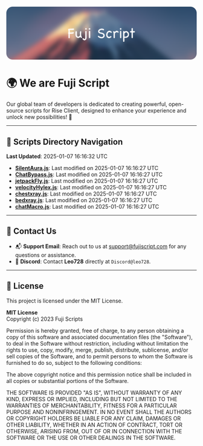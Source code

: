 ![Banner](.github/b.webp)

# 🌍 **We are Fuji Script**

Our global team of developers is dedicated to creating powerful, open-source scripts for Rise Client, designed to enhance your experience and unlock new possibilities! 🌟

---
<!-- SCRIPTS_NAVIGATION_START -->
## 📂 **Scripts Directory Navigation**

**Last Updated**: 2025-01-07 16:16:32 UTC

- **[SilentAura.js](scripts/SilentAura.js)**: Last modified on 2025-01-07 16:16:27 UTC
- **[ChatBypass.js](scripts/ChatBypass.js)**: Last modified on 2025-01-07 16:16:27 UTC
- **[jetpackFly.js](scripts/jetpackFly.js)**: Last modified on 2025-01-07 16:16:27 UTC
- **[velocityHylex.js](scripts/velocityHylex.js)**: Last modified on 2025-01-07 16:16:27 UTC
- **[chestxray.js](scripts/chestxray.js)**: Last modified on 2025-01-07 16:16:27 UTC
- **[bedxray.js](scripts/bedxray.js)**: Last modified on 2025-01-07 16:16:27 UTC
- **[chatMacro.js](scripts/chatMacro.js)**: Last modified on 2025-01-07 16:16:27 UTC

<!-- SCRIPTS_NAVIGATION_END -->

---

## 💬 **Contact Us**  
- 📬 **Support Email**: Reach out to us at [support@fujiscript.com](mailto:support@fujiscript.com) for any questions or assistance.  
- 💬 **Discord**: Contact **Leo728** directly at `Discord@leo728`.

---

## 📜 **License**

This project is licensed under the MIT License.  

**MIT License**  
Copyright (c) 2023 Fuji Scripts  

Permission is hereby granted, free of charge, to any person obtaining a copy of this software and associated documentation files (the "Software"), to deal in the Software without restriction, including without limitation the rights to use, copy, modify, merge, publish, distribute, sublicense, and/or sell copies of the Software, and to permit persons to whom the Software is furnished to do so, subject to the following conditions:  

The above copyright notice and this permission notice shall be included in all copies or substantial portions of the Software.  

THE SOFTWARE IS PROVIDED "AS IS", WITHOUT WARRANTY OF ANY KIND, EXPRESS OR IMPLIED, INCLUDING BUT NOT LIMITED TO THE WARRANTIES OF MERCHANTABILITY, FITNESS FOR A PARTICULAR PURPOSE AND NONINFRINGEMENT. IN NO EVENT SHALL THE AUTHORS OR COPYRIGHT HOLDERS BE LIABLE FOR ANY CLAIM, DAMAGES OR OTHER LIABILITY, WHETHER IN AN ACTION OF CONTRACT, TORT OR OTHERWISE, ARISING FROM, OUT OF OR IN CONNECTION WITH THE SOFTWARE OR THE USE OR OTHER DEALINGS IN THE SOFTWARE.  
